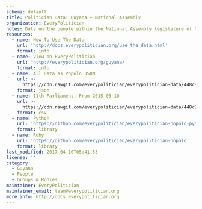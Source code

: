 ```yaml
---
schema: default
title: Politician Data: Guyana — National Assembly
organization: EveryPolitician
notes: Data on the people within the National Assembly legislature of Guyana.
resources:
  - name: How To Use The Data
    url: 'http://docs.everypolitician.org/use_the_data.html'
    format: info
  - name: View on EveryPolitician
    url: 'http://everypolitician.org/guyana/'
    format: info
  - name: All Data as Popolo JSON
    url: >-
      https://cdn.rawgit.com/everypolitician/everypolitician-data/448c93c2997ea7eaa3bc88722ebf0578a2527f65/data/Guyana/National_Assembly/ep-popolo-v1.0.json
    format: json
  - name: 11th Parliament: From 2015-06-10
    url: >-
      https://cdn.rawgit.com/everypolitician/everypolitician-data/448c93c2997ea7eaa3bc88722ebf0578a2527f65/data/Guyana/National_Assembly/term-11.csv
    format: csv
  - name: Python
    url: 'https://github.com/everypolitician/everypolitician-popolo-python'
    format: library
  - name: Ruby
    url: 'https://github.com/everypolitician/everypolitician-popolo'
    format: library
last_modified: 2017-04-10T05:41:53
license: ''
category:
  - Guyana
  - People
  - Groups & Bodies
maintainer: EveryPolitician
maintainer_email: team@everypolitician.org
more_info: http://docs.everypolitician.org
---
```

